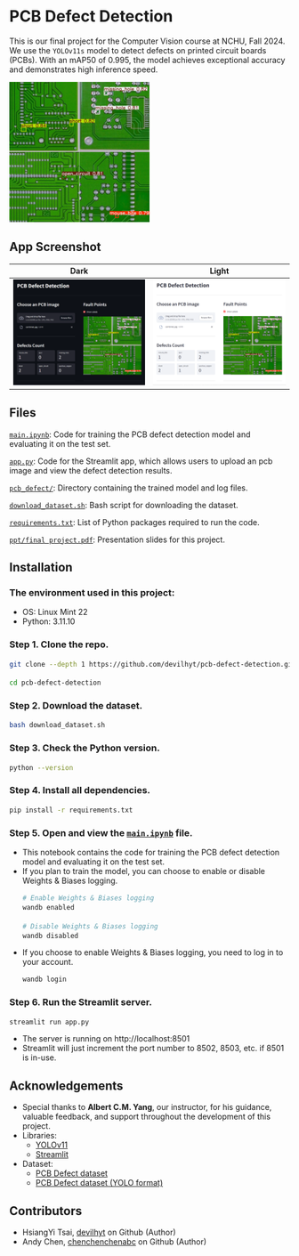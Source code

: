 # PCB Defect Detection

This is our final project for the Computer Vision course at NCHU, Fall 2024. We use the `YOLOv11s` model to detect defects on printed circuit boards (PCBs). With an mAP50 of 0.995, the model achieves exceptional accuracy and demonstrates high inference speed.

<img src="image/pcb-defect-detection.jpg" style="width: 50%;">

## App Screenshot
Dark | Light
:---:|:----:
![APP dark](image/app-dark.png) | ![APP light](image/app-light.png)

## Files

[`main.ipynb`](main.ipynb): Code for training the PCB defect detection model and evaluating it on the test set.

[`app.py`](app.py): Code for the Streamlit app, which allows users to upload an pcb image and view the defect detection results.

[`pcb_defect/`](pcb_defect/): Directory containing the trained model and log files.

[`download_dataset.sh`](download_dataset.sh): Bash script for downloading the dataset.

[`requirements.txt`](requirements.txt): List of Python packages required to run the code.

[`ppt/final project.pdf`](ppt/final%20project.pdf): Presentation slides for this project.

## Installation

### The environment used in this project:
  - OS: Linux Mint 22
  - Python: 3.11.10

### Step 1. Clone the repo.
  ```bash
  git clone --depth 1 https://github.com/devilhyt/pcb-defect-detection.git
  
  cd pcb-defect-detection
  ```

### Step 2. Download the dataset.
  ```bash
  bash download_dataset.sh
  ```

### Step 3. Check the Python version.
  ```bash
  python --version
  ```

### Step 4. Install all dependencies.
  ```bash
  pip install -r requirements.txt
  ```
  
### Step 5. Open and view the [`main.ipynb`](main.ipynb) file.
  - This notebook contains the code for training the PCB defect detection model and evaluating it on the test set.
  - If you plan to train the model, you can choose to enable or disable Weights & Biases logging.
    ```bash
    # Enable Weights & Biases logging
    wandb enabled

    # Disable Weights & Biases logging
    wandb disabled
    ```
  - If you choose to enable Weights & Biases logging, you need to log in to your account.
      ```bash
      wandb login
      ```


### Step 6. Run the Streamlit server.
  ```bash
  streamlit run app.py
  ```
  - The server is running on http://localhost:8501
  - Streamlit will just increment the port number to 8502, 8503, etc. if 8501 is in-use.

<!-- ## App Screenshot
  ![APP Screenshot](image/app.png) -->

## Acknowledgements
- Special thanks to **Albert C.M. Yang**, our instructor, for his guidance, valuable feedback, and support throughout the development of this project.
- Libraries:
  - [YOLOv11](https://docs.ultralytics.com/models/yolo11/)
  - [Streamlit](https://streamlit.io/)
- Dataset:
  - [PCB Defect dataset](https://github.com/Ixiaohuihuihui/Tiny-Defect-Detection-for-PCB)
  - [PCB Defect dataset (YOLO format)](https://www.kaggle.com/datasets/norbertelter/pcb-defect-dataset)

## Contributors
- HsiangYi Tsai, [devilhyt](https://github.com/devilhyt) on Github (Author)
- Andy Chen, [chenchenchenabc](https://github.com/chenchenchenabc) on Github (Author)